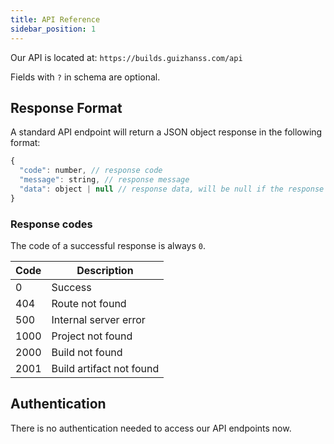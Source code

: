 ```yaml
---
title: API Reference
sidebar_position: 1
---
```


Our API is located at: `https://builds.guizhanss.com/api`

Fields with `?` in schema are optional.

## Response Format

A standard API endpoint will return a JSON object response in the following format:

```javascript
{
  "code": number, // response code
  "message": string, // response message
  "data": object | null // response data, will be null if the response code is not 0
}
```

### Response codes

The code of a successful response is always `0`.

| Code | Description |
| ---- | ----------- |
| 0  | Success          |
| 404 | Route not found |
| 500 | Internal server error |
| 1000 | Project not found |
| 2000 | Build not found |
| 2001 | Build artifact not found |

## Authentication

There is no authentication needed to access our API endpoints now.
